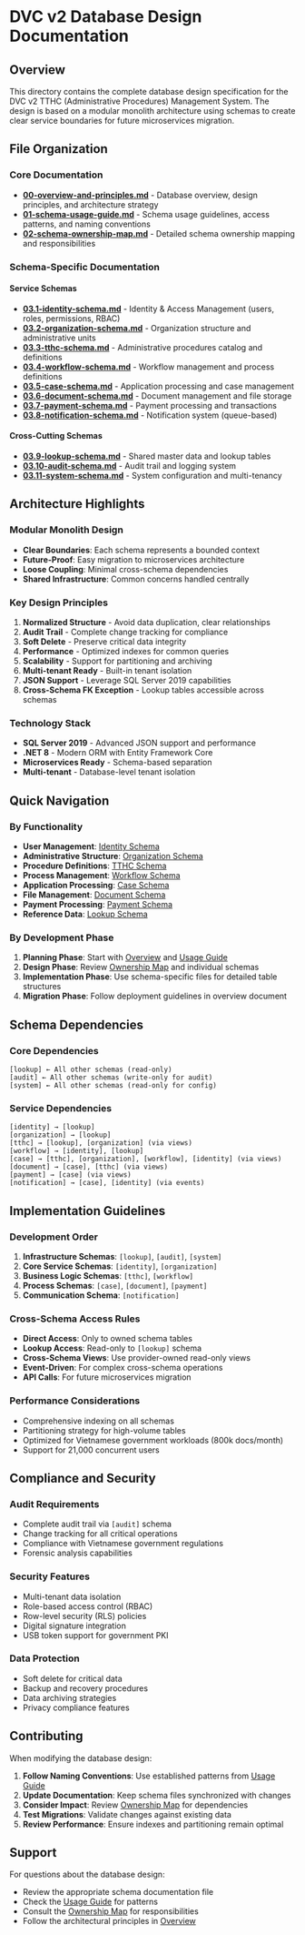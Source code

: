 # DVC v2 Database Design Documentation

## Overview

This directory contains the complete database design specification for the DVC v2 TTHC (Administrative Procedures) Management System. The design is based on a modular monolith architecture using schemas to create clear service boundaries for future microservices migration.

## File Organization

### Core Documentation
- **[00-overview-and-principles.md](./00-overview-and-principles.md)** - Database overview, design principles, and architecture strategy
- **[01-schema-usage-guide.md](./01-schema-usage-guide.md)** - Schema usage guidelines, access patterns, and naming conventions
- **[02-schema-ownership-map.md](./02-schema-ownership-map.md)** - Detailed schema ownership mapping and responsibilities

### Schema-Specific Documentation

#### Service Schemas
- **[03.1-identity-schema.md](./03.1-identity-schema.md)** - Identity & Access Management (users, roles, permissions, RBAC)
- **[03.2-organization-schema.md](./03.2-organization-schema.md)** - Organization structure and administrative units
- **[03.3-tthc-schema.md](./03.3-tthc-schema.md)** - Administrative procedures catalog and definitions
- **[03.4-workflow-schema.md](./03.4-workflow-schema.md)** - Workflow management and process definitions
- **[03.5-case-schema.md](./03.5-case-schema.md)** - Application processing and case management
- **[03.6-document-schema.md](./03.6-document-schema.md)** - Document management and file storage
- **[03.7-payment-schema.md](./03.7-payment-schema.md)** - Payment processing and transactions
- **[03.8-notification-schema.md](./03.8-notification-schema.md)** - Notification system (queue-based)

#### Cross-Cutting Schemas
- **[03.9-lookup-schema.md](./03.9-lookup-schema.md)** - Shared master data and lookup tables
- **[03.10-audit-schema.md](./03.10-audit-schema.md)** - Audit trail and logging system
- **[03.11-system-schema.md](./03.11-system-schema.md)** - System configuration and multi-tenancy

## Architecture Highlights

### Modular Monolith Design
- **Clear Boundaries**: Each schema represents a bounded context
- **Future-Proof**: Easy migration to microservices architecture
- **Loose Coupling**: Minimal cross-schema dependencies
- **Shared Infrastructure**: Common concerns handled centrally

### Key Design Principles
1. **Normalized Structure** - Avoid data duplication, clear relationships
2. **Audit Trail** - Complete change tracking for compliance
3. **Soft Delete** - Preserve critical data integrity
4. **Performance** - Optimized indexes for common queries
5. **Scalability** - Support for partitioning and archiving
6. **Multi-tenant Ready** - Built-in tenant isolation
7. **JSON Support** - Leverage SQL Server 2019 capabilities
8. **Cross-Schema FK Exception** - Lookup tables accessible across schemas

### Technology Stack
- **SQL Server 2019** - Advanced JSON support and performance
- **.NET 8** - Modern ORM with Entity Framework Core
- **Microservices Ready** - Schema-based separation
- **Multi-tenant** - Database-level tenant isolation

## Quick Navigation

### By Functionality
- **User Management**: [Identity Schema](./03.1-identity-schema.md)
- **Administrative Structure**: [Organization Schema](./03.2-organization-schema.md)
- **Procedure Definitions**: [TTHC Schema](./03.3-tthc-schema.md)
- **Process Management**: [Workflow Schema](./03.4-workflow-schema.md)
- **Application Processing**: [Case Schema](./03.5-case-schema.md)
- **File Management**: [Document Schema](./03.6-document-schema.md)
- **Payment Processing**: [Payment Schema](./03.7-payment-schema.md)
- **Reference Data**: [Lookup Schema](./03.9-lookup-schema.md)

### By Development Phase
1. **Planning Phase**: Start with [Overview](./00-overview-and-principles.md) and [Usage Guide](./01-schema-usage-guide.md)
2. **Design Phase**: Review [Ownership Map](./02-schema-ownership-map.md) and individual schemas
3. **Implementation Phase**: Use schema-specific files for detailed table structures
4. **Migration Phase**: Follow deployment guidelines in overview document

## Schema Dependencies

### Core Dependencies
```
[lookup] ← All other schemas (read-only)
[audit] ← All other schemas (write-only for audit)
[system] ← All other schemas (read-only for config)
```

### Service Dependencies
```
[identity] → [lookup]
[organization] → [lookup]
[tthc] → [lookup], [organization] (via views)
[workflow] → [identity], [lookup]
[case] → [tthc], [organization], [workflow], [identity] (via views)
[document] → [case], [tthc] (via views)
[payment] → [case] (via views)
[notification] → [case], [identity] (via events)
```

## Implementation Guidelines

### Development Order
1. **Infrastructure Schemas**: `[lookup]`, `[audit]`, `[system]`
2. **Core Service Schemas**: `[identity]`, `[organization]`
3. **Business Logic Schemas**: `[tthc]`, `[workflow]`
4. **Process Schemas**: `[case]`, `[document]`, `[payment]`
5. **Communication Schema**: `[notification]`

### Cross-Schema Access Rules
- **Direct Access**: Only to owned schema tables
- **Lookup Access**: Read-only to `[lookup]` schema
- **Cross-Schema Views**: Use provider-owned read-only views
- **Event-Driven**: For complex cross-schema operations
- **API Calls**: For future microservices migration

### Performance Considerations
- Comprehensive indexing on all schemas
- Partitioning strategy for high-volume tables
- Optimized for Vietnamese government workloads (800k docs/month)
- Support for 21,000 concurrent users

## Compliance and Security

### Audit Requirements
- Complete audit trail via `[audit]` schema
- Change tracking for all critical operations
- Compliance with Vietnamese government regulations
- Forensic analysis capabilities

### Security Features
- Multi-tenant data isolation
- Role-based access control (RBAC)
- Row-level security (RLS) policies
- Digital signature integration
- USB token support for government PKI

### Data Protection
- Soft delete for critical data
- Backup and recovery procedures
- Data archiving strategies
- Privacy compliance features

## Contributing

When modifying the database design:

1. **Follow Naming Conventions**: Use established patterns from [Usage Guide](./01-schema-usage-guide.md)
2. **Update Documentation**: Keep schema files synchronized with changes
3. **Consider Impact**: Review [Ownership Map](./02-schema-ownership-map.md) for dependencies
4. **Test Migrations**: Validate changes against existing data
5. **Review Performance**: Ensure indexes and partitioning remain optimal

## Support

For questions about the database design:
- Review the appropriate schema documentation file
- Check the [Usage Guide](./01-schema-usage-guide.md) for patterns
- Consult the [Ownership Map](./02-schema-ownership-map.md) for responsibilities
- Follow the architectural principles in [Overview](./00-overview-and-principles.md)